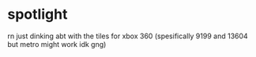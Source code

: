 # spotlight

rn just dinking abt with the tiles for xbox 360 (spesifically 9199 and 13604 but metro might work idk gng)
